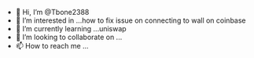 - 👋 Hi, I’m @Tbone2388
- 👀 I’m interested in ...how to fix issue on connecting to wall on coinbase
- 🌱 I’m currently learning ...uniswap
- 💞️ I’m looking to collaborate on ...
- 📫 How to reach me ...

<!---
Tbone2388/Tbone2388 is a ✨ special ✨ repository because its `README.md` (this file) appears on your GitHub profile.
You can click the Preview link to take a look at your changes.
--->
